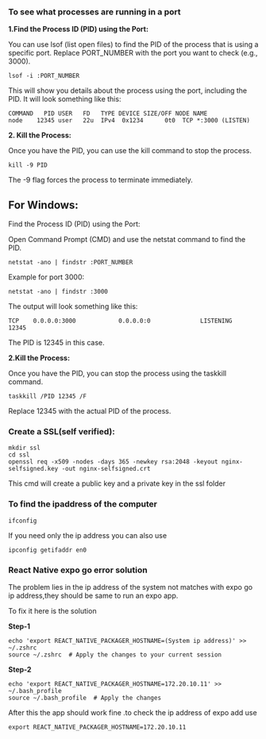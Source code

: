 ### To see what processes are running in a port

**1.Find the Process ID (PID) using the Port:**

You can use lsof (list open files) to find the PID of the process that is using a specific port. Replace PORT_NUMBER with the port you want to check (e.g., 3000).

```
lsof -i :PORT_NUMBER
```

This will show you details about the process using the port, including the PID. It will look something like this:

```
COMMAND   PID USER   FD   TYPE DEVICE SIZE/OFF NODE NAME
node    12345 user   22u  IPv4  0x1234      0t0  TCP *:3000 (LISTEN)
```

**2. Kill the Process:**

Once you have the PID, you can use the kill command to stop the process.

```
kill -9 PID
```

The -9 flag forces the process to terminate immediately.

## For Windows:

Find the Process ID (PID) using the Port:

Open Command Prompt (CMD) and use the netstat command to find the PID.

```
netstat -ano | findstr :PORT_NUMBER
```

Example for port 3000:

```
netstat -ano | findstr :3000
```

The output will look something like this:

```
TCP    0.0.0.0:3000            0.0.0.0:0              LISTENING       12345
```

The PID is 12345 in this case.

**2.Kill the Process:**

Once you have the PID, you can stop the process using the taskkill command.

```
taskkill /PID 12345 /F
```

Replace 12345 with the actual PID of the process.

### Create a SSL(self verified):

```
mkdir ssl
cd ssl
openssl req -x509 -nodes -days 365 -newkey rsa:2048 -keyout nginx-selfsigned.key -out nginx-selfsigned.crt
```

This cmd will create a public key and a private key in the ssl folder

### To find the ipaddress of the computer

```
ifconfig
```

If you need only the ip address you can also use
```
ipconfig getifaddr en0
```

### React Native expo go error solution

The problem lies in the ip address of the system not matches with expo go ip address,they should be same to run an expo app.

To fix it here is the solution

**Step-1**
```
echo 'export REACT_NATIVE_PACKAGER_HOSTNAME=(System ip address)' >> ~/.zshrc
source ~/.zshrc  # Apply the changes to your current session
```

**Step-2**

```
echo 'export REACT_NATIVE_PACKAGER_HOSTNAME=172.20.10.11' >> ~/.bash_profile
source ~/.bash_profile  # Apply the changes
```

After this the app should work fine .to check the ip address of expo add use
```
export REACT_NATIVE_PACKAGER_HOSTNAME=172.20.10.11
```

